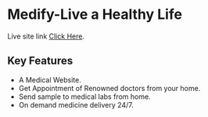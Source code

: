 # Medify-Live a Healthy Life

Live site link [Click Here](https://medify-229f2.web.app/).

## Key Features
*  A Medical Website.
* Get Appointment of Renowned doctors from your home.
* Send sample to medical labs from home.
* On demand medicine delivery 24/7.